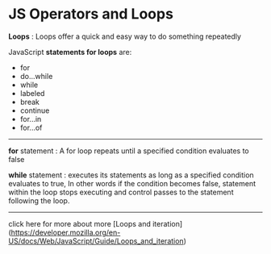 # JS Operators and Loops

**Loops**
: Loops offer a quick and easy way to do something repeatedly

JavaScript **statements for loops** are:

- for 
- do...while 
- while 
- labeled 
- break 
- continue 
- for...in 
- for...of 
---


**for** statement 
: A for loop repeats until a specified condition evaluates to false

**while** statement
: executes its statements as long as a specified condition evaluates to true, In other words if the condition becomes false, statement within the loop stops executing and control passes to the statement following the loop.

----
click here for more about more [Loops and iteration] (https://developer.mozilla.org/en-US/docs/Web/JavaScript/Guide/Loops_and_iteration)